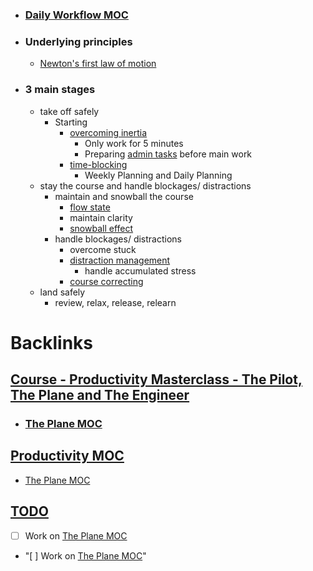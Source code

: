 - ### [Daily Workflow MOC](<Daily Workflow MOC.md>)
- ### Underlying principles
    - [Newton's first law of motion](<Newton's first law of motion.md>)
- ### 3 main stages
    - take off safely
        - Starting
            - [overcoming inertia](<overcoming inertia.md>)
                - Only work for 5 minutes
                - Preparing [admin tasks](<admin tasks.md>) before main work
            - [time-blocking](<time-blocking.md>)
                - Weekly Planning and Daily Planning
    - stay the course and handle blockages/ distractions
        - maintain and snowball the course
            - [flow state](<flow state.md>)
            - maintain clarity
            - [snowball effect](<snowball effect.md>)
        - handle blockages/ distractions
            - overcome stuck
            - [distraction management](<distraction management.md>) 
                - handle accumulated stress
            - [course correcting](<course correcting.md>)
    - land safely
        - review, relax, release, relearn

# Backlinks
## [Course - Productivity Masterclass - The Pilot, The Plane and The Engineer](<Course - Productivity Masterclass - The Pilot, The Plane and The Engineer.md>)
- ### [The Plane MOC](<The Plane MOC.md>)

## [Productivity MOC](<Productivity MOC.md>)
- [The Plane MOC](<The Plane MOC.md>)

## [TODO](<TODO.md>)
- [ ] Work on [The Plane MOC](<The Plane MOC.md>)

- "[ ] Work on [The Plane MOC](<The Plane MOC.md>)"

